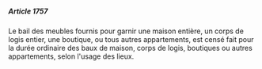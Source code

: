 ##### Article 1757

Le bail des meubles fournis pour garnir une maison entière, un corps de logis entier, une boutique, ou tous autres appartements, est censé fait pour la durée ordinaire des baux de maison, corps de logis, boutiques ou autres appartements, selon l'usage des lieux.

